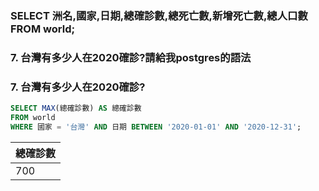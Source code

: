 ### SELECT 洲名,國家,日期,總確診數,總死亡數,新增死亡數,總人口數 FROM world;
### 7. 台灣有多少人在2020確診?請給我postgres的語法


### 7. 台灣有多少人在2020確診?

```sql
SELECT MAX(總確診數) AS 總確診數
FROM world
WHERE 國家 = '台灣' AND 日期 BETWEEN '2020-01-01' AND '2020-12-31';
```

| 總確診數 |
| --- |
| 700 |

